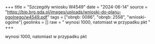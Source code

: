 +++
title = "Szczegóły wniosku W4549"
date = "2024-06-14"
source = "https://bip.brg.gda.pl/images/uploads/wnioski-do-planu-ogolnego/w4549.pdf"
tags = ["obręb: 0086", "obręb: 2558", "wnioski-ogolne"]
geolinks = []
raw = " wynosi 1000, natomiast w przypadku pkt "
+++

 wynosi 1000, natomiast w przypadku pkt 


